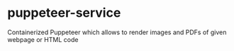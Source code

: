 # puppeteer-service
Containerized Puppeteer which allows to render images and PDFs of given webpage or HTML code
